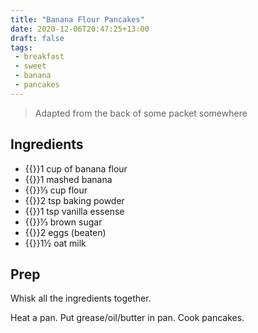 ```yaml
---
title: "Banana Flour Pancakes"
date: 2020-12-06T20:47:25+13:00
draft: false
tags:
 - breakfast
 - sweet
 - banana
 - pancakes
---
```


> Adapted from the back of some packet somewhere

## Ingredients

- {{<c>}}1 cup of banana flour
- {{<c>}}1 mashed banana
- {{<c>}}⅓ cup flour
- {{<c>}}2 tsp baking powder
- {{<c>}}1 tsp vanilla essense
- {{<c>}}⅓ brown sugar
- {{<c>}}2 eggs (beaten)
- {{<c>}}1½ oat milk

## Prep

Whisk all the ingredients together.

Heat a pan. Put grease/oil/butter in pan. Cook pancakes.
